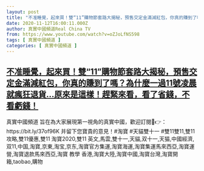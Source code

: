 ```yaml
---
layout: post
title: "不准睡覺，起來買！雙“11”購物節套路大揭秘，預售交定金滿減紅包，你真的賺到了嗎？為什麼一過11號凌晨就瘋狂退貨原來是這樣！趕緊來看，看了省錢，不看虧錢！"
date: 2020-11-12T16:00:11.000Z
author: 真實中國頻道Real China TV
from: https://www.youtube.com/watch?v=oZJoLfNS598
tags: [ 真實中國頻道 ]
categories: [ 真實中國頻道 ]
---
```

<!--1605196811000-->
[不准睡覺，起來買！雙“11”購物節套路大揭秘，預售交定金滿減紅包，你真的賺到了嗎？為什麼一過11號凌晨就瘋狂退貨...原來是這樣！趕緊來看，看了省錢，不看虧錢！](https://www.youtube.com/watch?v=oZJoLfNS598)
------

<div>
真實中國頻道 旨在為大家展現第一視角的真實中國，歡迎訂閱💖👉：https://bit.ly/37of96K  并留下您寶貴的意見！#淘寶 #天貓雙十一 #雙11雙11,雙11攻略,雙11優惠,雙11 淘寶2020,雙11 英文,馬雲,雙十一,天貓,双十一,天猫,中國經濟,双11,中国,淘寶,京東,淘宝,京东,淘寶官方集運,淘寶海運,淘寶集運馬來西亞,淘寶運營,淘寶退款馬來西亞,淘寶 教學 香港,淘寶大陸,淘寶中國,淘寶台灣,淘寶開箱,taobao,購物
</div>
